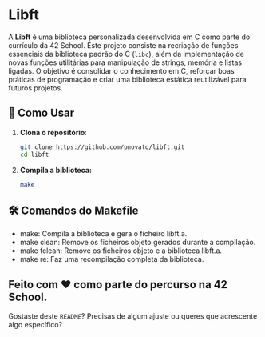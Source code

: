 # Libft

A **Libft** é uma biblioteca personalizada desenvolvida em C como parte do currículo da 42 School. Este projeto consiste na recriação de funções essenciais da biblioteca padrão do C (`libc`), além da implementação de novas funções utilitárias para manipulação de strings, memória e listas ligadas. O objetivo é consolidar o conhecimento em C, reforçar boas práticas de programação e criar uma biblioteca estática reutilizável para futuros projetos.


## 🚀 Como Usar

1. **Clona o repositório**:
   ```bash
   git clone https://github.com/pnovato/libft.git
   cd libft
2. **Compila a biblioteca:**
   ```bash
   make


## 🛠️ Comandos do Makefile
- make: Compila a biblioteca e gera o ficheiro libft.a.
- make clean: Remove os ficheiros objeto gerados durante a compilação.
- make fclean: Remove os ficheiros objeto e a biblioteca libft.a.
- make re: Faz uma recompilação completa da biblioteca.


## Feito com ❤️ como parte do percurso na 42 School.


Gostaste deste `README`? Precisas de algum ajuste ou queres que acrescente algo específico?
